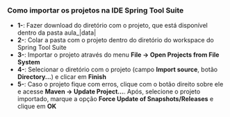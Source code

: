 ### Como importar os projetos na IDE Spring Tool Suite

* **1-**: Fazer download do diretório com o projeto, que está disponível dentro da pasta aula_|data|
* **2-**: Colar a pasta com o projeto dentro do diretório do workspace do Spring Tool Suite
* **3-**: Importar o projeto através do menu **File -> Open Projects from File System**
* **4-**: Selecionar o diretório com o projeto (campo **Import source**, botão **Directory...**) e clicar em **Finish**
* **5-**: Caso o projeto fique com erros, clique com o botão direito sobre ele e acesse **Maven -> Update Project...**. Após, selecione o projeto importado, marque a opção **Force Update of Snapshots/Releases** e clique em **OK** 

